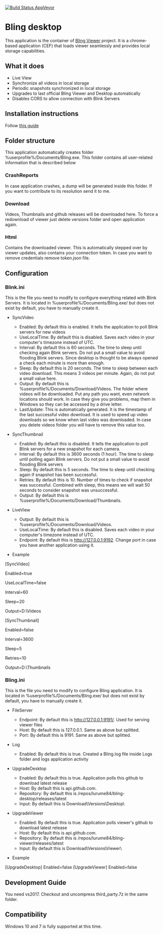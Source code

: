 [![Build Status AppVeyor](https://ci.appveyor.com/api/projects/status/github/lurume84/bling-desktop?svg=true)](https://ci.appveyor.com/project/lurume84/bling-desktop)

# Bling desktop
This application is the container of [Bling Viewer](https://github.com/lurume84/bling-viewer) project. It is a chrome-based application (CEF) that loads viewer seamlessly and provides local storage capabilities.

## What it does

* Live View
* Synchronize all videos in local storage
* Periodic snapshots synchronized in local storage
* Upgrades to last official Bling Viewer and Desktop automatically
* Disables CORS to allow connection with Blink Servers

## Installation instructions
Follow [this guide](INSTALLATION.md)

## Folder structure
This application automatically creates folder %userprofile%/Documents/Bling.exe. This folder contains all user-related information that is described below

### CrashReports
In case application crashes, a dump will be generated inside this folder. If you want to contribute to its resolution send it to me.

### Download
Videos, Thumbnails and github releases will be downloaded here. To force a redownload of viewer just delete versions folder and open application again.

### Html
Contains the downloaded viewer. This is automatically stepped over by viewer updates, also contains your connection token. In case you want to remove credentials remove token.json file.

## Configuration

### Blink.ini
This is the file you need to modify to configure everything related with Blink Servers. It is located in %userprofile%/Documents/Bling.exe/ but does not exist by default, you have to manually create it.

* SyncVideo
  * Enabled: By default this is enabled. It tells the application to poll Blink servers for new videos
  * UseLocalTime: By default this is disabled. Saves each video in your computer's timezone instead of UTC.
  * Interval: By default this is 60 seconds. The time to sleep until checking again Blink servers. Do not put a small value to avoid flooding Blink servers. Since desktop is thought to be always opened a check each minute is more than enough.
  * Sleep: By default this is 20 seconds. The time to sleep between each video download. This means 3 videos per minute. Again, do not put a small value here.
  * Output: By default this is %userprofile%/Documents/Download/Videos. The folder where videos will be downloaded. Put any path you want, even network locations should work. In case they give you problems, map them in Windows so they can be accessed by a drive letter.
  * LastUpdate: This is automatically generated. It is the timestamp of the last successful video download. It is used to speed up video downloads so we know when last video was downloaded. In case you delete videos folder you will have to remove this value too.
* SyncThumbnail
  * Enabled: By default this is disabled. It tells the application to poll Blink servers for a new snapshot for each camera.
  * Interval: By default this is 3600 seconds (1 hour). The time to sleep until polling again Blink servers. Do not put a small value to avoid flooding Blink servers
  * Sleep: By default this is 5 seconds. The time to sleep until checking again if snapshot has been successful.
  * Retries: By default this is 10. Number of times to check if snapshot was successful. Combined with sleep, this means we will wait 50 seconds to consider snapshot was unsuccessful.
  * Output: By default this is %userprofile%/Documents/Download/Thumbnails.
* LiveView
  * Output: By default this is %userprofile%/Documents/Download/Videos.
  * UseLocalTime: By default this is disabled. Saves each video in your computer's timezone instead of UTC.
  * Endpoint: By default this is http://127.0.0.1:9192. Change port in case you have another application using it.

* Example

[SyncVideo]

Enabled=true

UseLocalTime=false

Interval=60

Sleep=20

Output=D:\Videos


[SyncThumbnail]

Enabled=false

Interval=3600

Sleep=5

Retries=10

Output=D:\Thumbnails

### Bling.ini
This is the file you need to modify to configure Bling application. It is located in %userprofile%/Documents/Bling.exe/ but does not exist by default, you have to manually create it.

* FileServer
  * Endpoint: By default this is http://127.0.0.1:9191/. Used for serving viewer files
  * Host: By default this is 127.0.0.1. Same as above but splitted.
  * Port: By default this is 9191. Same as above but splitted.

* Log
  * Enabled: By default this is true. Created a Bling.log file inside Logs folder and logs application activity
  
* UpgradeDesktop
  * Enabled: By default this is true. Application polls this github to download latest release
  * Host: By default this is api.github.com.
  * Repository: By default this is /repos/lurume84/bling-desktop/releases/latest
  * Input: By default this is Download\\Versions\\Desktop\\
  
* UpgradeViewer
  * Enabled: By default this is true. Application polls viewer's github to download latest release
  * Host: By default this is api.github.com.
  * Repository: By default this is /repos/lurume84/bling-viewer/releases/latest
  * Input: By default this is Download\\Versions\\Viewer\\  

* Example

[UpgradeDesktop]
Enabled=false
[UpgradeViewer]
Enabled=false

## Development Guide
You need vs2017. Checkout and uncompress third_party.7z in the same folder.

## Compatibility
Windows 10 and 7 is fully supported at this time.
